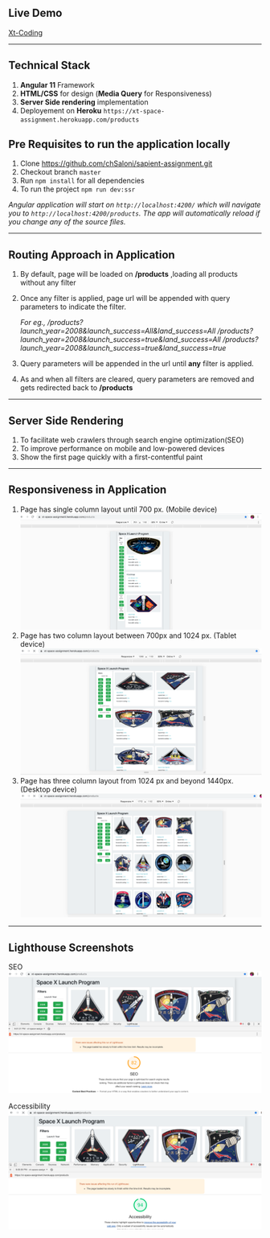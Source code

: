 ## Live Demo

[Xt-Coding](https://xt-space-assignment.herokuapp.com/products) 

---

## Technical Stack 

1. **Angular 11** Framework
2. **HTML/CSS** for design (**Media Query** for Responsiveness)
3. **Server Side rendering** implementation
4. Deployement on **Heroku** `https://xt-space-assignment.herokuapp.com/products`


## Pre Requisites to run the application locally
1. Clone https://github.com/chSaloni/sapient-assignment.git
2. Checkout branch `master`
3. Run `npm install` for all dependencies
4. To run the project `npm run dev:ssr`

*Angular application will start on `http://localhost:4200/` which will navigate you to `http://localhost:4200/products`. The app will automatically reload if you change any of the source files.*

---

## Routing Approach in Application

1. By default, page will be loaded on **/products** ,loading all products without any filter
2. Once any filter is applied, page url will be appended with query parameters to indicate the filter.
   
   *For eg., /products?launch_year=2008&launch_success=All&land_success=All
             /products?launch_year=2008&launch_success=true&land_success=All
             /products?launch_year=2008&launch_success=true&land_success=true*
             
3. Query parameters will be appended in the url until **any** filter is applied.
4. As and when all filters are cleared, query parameters are removed and gets redirected back to **/products** 

---

## Server Side Rendering 

1. To facilitate web crawlers through search engine optimization(SEO)
2. To improve performance on mobile and low-powered devices
3. Show the first page quickly with a first-contentful paint

---

## Responsiveness in Application

1. Page has single column layout until 700 px. (Mobile device)
   ![mobile-view](/xt-coding/src/assets/MobileView.png)
2. Page has two column layout between 700px and 1024 px. (Tablet device)
   ![tablet-view](/xt-coding/src/assets/TabletView.png)
3. Page has three column layout from 1024 px and beyond 1440px. (Desktop device)
   ![desktop-view](/xt-coding/src/assets/DesktopView.png)
   
---

## Lighthouse Screenshots

SEO
![seo-image](/xt-coding/src/assets/SEO.png)

Accessibility
![accessibility-image](/xt-coding/src/assets/Accessibility.png)
